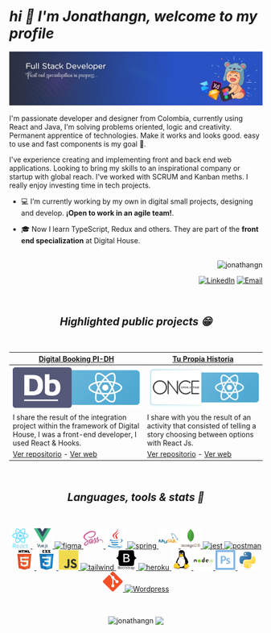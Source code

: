 <h1 align="left"><i>  hi 👋 I'm Jonathangn, welcome to my profile</i></h1>

<img src="https://github.com/jonathangn/jonathangn/blob/main/img/header.png"/>

I'm passionate developer and designer from Colombia, currently using React and Java, I'm solving problems oriented, logic and creativity. Permanent apprentice of technologies. Make it works and looks good. easy to use and fast components is my goal 🙂.

I've experience creating and implementing front and back end web applications. Looking to bring my skills to an inspirational company or startup with global reach. I've worked with SCRUM and Kanban meths. I really enjoy investing time in tech projects.

- 💻 I’m currently working by my own in digital small projects, designing and develop. **¡Open to work in an agile team!**.

- 🎓 Now I learn TypeScript, Redux and others. They are part of the **front end specialization** at Digital House.

</br>

<div align="right"> 
 <img src="https://komarev.com/ghpvc/?username=jonathangn&label=Views&color=0e75b6&style=flat" alt="jonathangn" />  
 
 [![LinkedIn](https://img.shields.io/badge/LinkedIn-Jonathan_G_Nieto-white?style=for-the-badge&logo=linkedin&logoColor=white&labelColor=101010)](https://www.linkedin.com/in/jonathangn/) [![Email](https://img.shields.io/badge/Contact-Correo_Electrónico-white?style=for-the-badge&logo=gmail&logoColor=white&labelColor=101010)](mailto:jonathangn@mail.com)
 </div> 

<br/>
<h2 align="center"><i>Highlighted public projects 😁</i></h2>
<br/> 

 | [Digital Booking PI-DH](https://github.com/jonathangn/DigitalBooking-PIDH) | [Tu Propia Historia](https://github.com/jonathangn/Propia-Historia) |
 | --- | --- |
 | ![Digital Booking PI-DH](img/GH_DigitalBooking.png) | ![Tu Propia Historia](img/GH_CuentaHistoria.png) |
 | I share the result of the integration project within the framework of Digital House, I was a front-end developer, I used React & Hooks. | I share with you the result of an activity that consisted of telling a story choosing between options with React Js. |
 | [Ver repositorio](https://github.com/jonathangn/DigitalBooking-PIDH) - [Ver web](https://ashy-moss-014864010.2.azurestaticapps.net)| [Ver repositorio](https://github.com/jonathangn/Propia-Historia) - [Ver web](http://jonathangn.github.io/Propia-Historia) |

<br />
<h2 align="center"><i>Languages, tools & stats 🚀</i></h2>
<br />

<p align="center">
 <a href="https://reactjs.org/" target="_blank" rel="noreferrer"> <img src="https://raw.githubusercontent.com/devicons/devicon/master/icons/react/react-original-wordmark.svg" alt="react" width="40" height="40"/></a><a href="https://vuejs.org/" target="_blank" rel="noreferrer"> <img src="https://raw.githubusercontent.com/devicons/devicon/master/icons/vuejs/vuejs-original-wordmark.svg" alt="vuejs" width="40" height="40"/></a><a href="https://www.figma.com/" target="_blank" rel="noreferrer"> <img src="https://www.vectorlogo.zone/logos/figma/figma-icon.svg" alt="figma" width="40" height="40"/></a><a href="https://sass-lang.com" target="_blank" rel="noreferrer"> <img src="https://raw.githubusercontent.com/devicons/devicon/master/icons/sass/sass-original.svg" alt="sass" width="40" height="40"/></a><a href="https://www.java.com" target="_blank" rel="noreferrer"> <img src="https://raw.githubusercontent.com/devicons/devicon/master/icons/java/java-original.svg" alt="java" width="40" height="40"/></a><a href="https://spring.io/" target="_blank" rel="noreferrer"> <img src="https://www.vectorlogo.zone/logos/springio/springio-icon.svg" alt="spring" width="40" height="40"/></a><a href="https://www.mysql.com/" target="_blank" rel="noreferrer"> <img src="https://raw.githubusercontent.com/devicons/devicon/master/icons/mysql/mysql-original-wordmark.svg" alt="mysql" width="40" height="40"/> </a>  <a href="https://www.mongodb.com/" target="_blank" rel="noreferrer"> <img src="https://raw.githubusercontent.com/devicons/devicon/master/icons/mongodb/mongodb-original-wordmark.svg" alt="mongodb" width="40" height="40"/> </a><a href="https://jestjs.io" target="_blank" rel="noreferrer"> <img src="https://www.vectorlogo.zone/logos/jestjsio/jestjsio-icon.svg" alt="jest" width="40" height="40"/> </a><a href="https://postman.com" target="_blank" rel="noreferrer"> <img src="https://www.vectorlogo.zone/logos/getpostman/getpostman-icon.svg" alt="postman" width="40" height="40"/> </a>
<a href="https://www.w3.org/html/" target="_blank" rel="noreferrer"> <img src="https://raw.githubusercontent.com/devicons/devicon/master/icons/html5/html5-original-wordmark.svg" alt="html5" width="40" height="40"/> </a>
<a href="https://www.w3schools.com/css/" target="_blank" rel="noreferrer"> <img src="https://raw.githubusercontent.com/devicons/devicon/master/icons/css3/css3-original-wordmark.svg" alt="css3" width="40" height="40"/> </a>
<a href="https://developer.mozilla.org/en-US/docs/Web/JavaScript" target="_blank" rel="noreferrer"> <img src="https://raw.githubusercontent.com/devicons/devicon/master/icons/javascript/javascript-original.svg" alt="javascript" width="40" height="40"/> </a> 
<a href="https://tailwindcss.com/" target="_blank" rel="noreferrer"> <img src="https://www.vectorlogo.zone/logos/tailwindcss/tailwindcss-icon.svg" alt="tailwind" width="40" height="40"/> </a>
<a href="https://getbootstrap.com" target="_blank" rel="noreferrer"> <img src="https://raw.githubusercontent.com/devicons/devicon/master/icons/bootstrap/bootstrap-plain-wordmark.svg" alt="bootstrap" width="40" height="40"/> </a>
<a href="https://heroku.com" target="_blank" rel="noreferrer"> <img src="https://www.vectorlogo.zone/logos/heroku/heroku-icon.svg" alt="heroku" width="40" height="40"/> </a>
<a href="https://www.linux.org/" target="_blank" rel="noreferrer"> <img src="https://raw.githubusercontent.com/devicons/devicon/master/icons/linux/linux-original.svg" alt="linux" width="40" height="40"/> </a>
<a href="https://nodejs.org" target="_blank" rel="noreferrer"> <img
      src="https://raw.githubusercontent.com/devicons/devicon/master/icons/nodejs/nodejs-original-wordmark.svg"
      alt="nodejs" width="40" height="40" /> </a> <a href="https://www.photoshop.com/en" target="_blank"
    rel="noreferrer"> <img
      src="https://raw.githubusercontent.com/devicons/devicon/master/icons/photoshop/photoshop-line.svg" alt="photoshop"
      width="40" height="40" /> </a> <a href="https://www.python.org" target="_blank" rel="noreferrer"> <img
      src="https://raw.githubusercontent.com/devicons/devicon/master/icons/python/python-original.svg" alt="python"
      width="40" height="40" /> </a> <a href="https://git-scm.com/" target="_blank" rel="noreferrer"> <img
      src="https://github.com/devicons/devicon/blob/master/icons/git/git-original.svg" alt="git" width="40"
      height="40" /> </a>
    <a href="https://wordpress.com/es/" target="_blank" rel="noreferrer"> <img  src="https://webpamplona.com/wp-content/uploads/2014/05/wordpress-logo.jpg" alt="Wordpress" width="40"
      height="40" /> </a>
</p>
<br />

<p align="center">
<img align="center" src="https://github-readme-stats.vercel.app/api?username=jonathangn&show_icons=true&locale=en" alt="jonathangn" />
<img width=325 align="center" src="https://github-readme-stats.vercel.app/api/top-langs/?username=jonathangn&hide=c%23,Cuda&title_color=61dafb&text_color=ffffff&icon_color=61dafb&bg_color=20232a&langs_count=8&layout=compact&border_color=61dafb&hide_border=true" />
 </p>

<!-- ## ⚙ Technologies that I've used

| **Programming** | **Back End**| **Front End** |
| :---: | :---: | :---: |
| ![JS](https://img.shields.io/badge/JavaScript-323330?style=for-the-badge&logo=javascript&logoColor=F7DF1E) ![Type](https://img.shields.io/badge/TypeScript-007ACC?style=for-the-badge&logo=typescript&logoColor=white) ![Csharp](https://img.shields.io/badge/C%23-239120?style=for-the-badge&logo=c-sharp&logoColor=white) | ![Nodejs](https://img.shields.io/badge/Node.js-339933?style=for-the-badge&logo=nodedotjs&logoColor=white) ![Nest](	https://img.shields.io/badge/nestjs-E0234E?style=for-the-badge&logo=nestjs&logoColor=white) ![dotNet](https://img.shields.io/badge/.NET-512BD4?style=for-the-badge&logo=dotnet&logoColor=white) | ![bootstrap](https://img.shields.io/badge/Bootstrap-563D7C?style=for-the-badge&logo=bootstrap&logoColor=white) ![CSS](https://img.shields.io/badge/CSS3-1572B6?style=for-the-badge&logo=css3&logoColor=white) ![HTML](https://img.shields.io/badge/HTML5-E34F26?style=for-the-badge&logo=html5&logoColor=white) |

| **Cloud Services** | **Data Bases** | **Dev Tools** |
| :---: | :---: | :---: |
| ![Heroku](https://img.shields.io/badge/Heroku-430098?style=for-the-badge&logo=heroku&logoColor=white) ![DO](https://img.shields.io/badge/Digital_Ocean-0080FF?style=for-the-badge&logo=DigitalOcean&logoColor=white) | ![MySQL](	https://img.shields.io/badge/MySQL-005C84?style=for-the-badge&logo=mysql&logoColor=white) ![PostgreSQL](https://img.shields.io/badge/PostgreSQL-316192?style=for-the-badge&logo=postgresql&logoColor=white) ![MongoDB](https://img.shields.io/badge/MongoDB-4EA94B?style=for-the-badge&logo=mongodb&logoColor=white) | ![Vscode](https://img.shields.io/badge/VSCode-0078D4?style=for-the-badge&logo=visual%20studio%20code&logoColor=white) ![Slack](https://img.shields.io/badge/Slack-4A154B?style=for-the-badge&logo=slack&logoColor=white) ![git](	https://img.shields.io/badge/GIT-E44C30?style=for-the-badge&logo=git&logoColor=white) ![bash](https://img.shields.io/badge/Shell_Script-121011?style=for-the-badge&logo=gnu-bash&logoColor=white) -->
